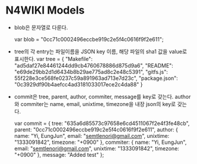 
N4WIKI Models
=============

- blob은 문자열로 다룬다.

    var blob = "0cc71c0002496eccbe919c2e5f4c0616f9f2e611";

- tree의 각 entry는 파일이름을 JSON key 이름, 해당 파일의 sha1 값을 value로 표시한다.
    var tree = {
            "Makefile": "ad5daf27e84461244dd9cb4760678886d875d9a6",
            "README": "e69de29bb2d1d6434b8b29ae775ad8c2e48c5391",
            "gitfs.js": 55f228e3ce568fe0237c59a891963ad713e7d23c",
            "package.json": "0c3929df90b4aefcc4ad3181033017ece2c4da88"
        }
    
- commit은 tree, parent, author, commiter, message를 key로 갖는다. author와 commiter는 name, email, unixtime, timezone을 내장 json의 key로 갖는다.

    var commit = {
                tree: "635a6d85573c97658e6cd4511067f2e4f3fe48cb",
                parent: "0cc71c0002496eccbe919c2e5f4c0616f9f2e611",
                author: {
                    name: "Yi, EungJun",
                    email: "semtlenori@gmail.com",
                    unixtime: "1333091842",
                    timezone: "+0900"
                },
                commiter: {
                    name: "Yi, EungJun",
                    email: "semtlenori@gmail.com",
                    unixtime: "1333091842",
                    timezone: "+0900"
                },
                message: "Added test"
    };

